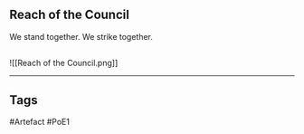 ## Reach of the Council
We stand together. We strike together.
##
![[Reach of the Council.png]]

---
## Tags
#Artefact
#PoE1